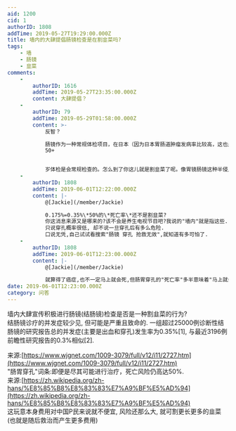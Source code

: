 ```yaml
---
aid: 1200
cid: 1
authorID: 1808
addTime: 2019-05-27T19:29:00.000Z
title: 墙内的大肆提倡肠镜检查是在割韭菜吗?
tags:
    - 墙
    - 肠镜
    - 韭菜
comments:
    -
        authorID: 1616
        addTime: 2019-05-27T23:35:00.000Z
        content: 大肆提倡？
    -
        authorID: 79
        addTime: 2019-05-29T01:58:00.000Z
        content: >-
            反智？  

            肠镜作为一种常规体检项目，在日本（因为日本胃肠道肿瘤发病率比较高，这也是为什么日本消化道肿瘤研究做的好的一个原因）我记得是 40+ 还是
            50+


            岁体检是会常规检查的。怎么到了你这儿就是割韭菜了呢。像胃镜肠镜这种半侵入式的检查，有引起穿孔的可能性确实，但是你要知道，相比起能早期发现一些疾病并且可以早期治疗来说，获益肯定是远高于可能带来的并发症的。
    -
        authorID: 1808
        addTime: 2019-06-01T12:22:00.000Z
        content: |-
            @[Jackie](/member/Jackie)

            0.175%=0.35%\*50%的\*死亡率\*还不是割韭菜?  
            你这消息来源又是哪来的?该不会是养生电视节目吧?我说的"墙内"就是指这些.  
            只说穿孔概率很低, 却不说一旦穿孔后有多么危险.  
            口说无凭,自己试试看搜索"肠镜 穿孔 抢救无效",就知道有多可怕了.
    -
        authorID: 1808
        addTime: 2019-06-01T12:23:00.000Z
        content: |-
            @[Jackie](/member/Jackie)

            就算得了癌症,也不一定马上就会死,但肠胃穿孔的"死亡率"多半意味着"马上就会死"
date: 2019-06-01T12:23:00.000Z
category: 问答
---
```


墙内大肆宣传积极进行肠镜(结肠镜)检查是否是一种割韭菜的行为?  
结肠镜诊疗的并发症较少见, 但可能是严重且致命的. 一组超过25000例诊断性结肠镜的研究报告总的并发症(主要是出血和穿孔)发生率为0.35%\[1\], 与最近3196例前瞻性研究报告的0.3%相似\[2\].

来源:[https://www.wjgnet.com/1009-3079/full/v12/i11/2727.htm](https://www.wjgnet.com/1009-3079/full/v12/i11/2727.htm)  
"肠胃穿孔"词条:即便是尽其可能进行治疗，死亡风险仍高达50%.  
来源:[https://zh.wikipedia.org/zh-hans/%E8%85%B8%E8%83%83%E7%A9%BF%E5%AD%94](https://zh.wikipedia.org/zh-hans/%E8%85%B8%E8%83%83%E7%A9%BF%E5%AD%94)  
这玩意本身费用对中国P民来说就不便宜, 风险还那么大, 就可割更长更多的韭菜(也就是随后救治而产生更多费用)
